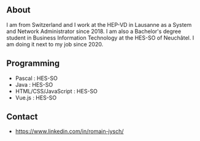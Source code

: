 ## About

I am from Switzerland and I work at the HEP-VD in Lausanne as a System and Network Administrator since 2018. I am also a Bachelor's degree student in Business Information Technology at the HES-SO of Neuchâtel. I am doing it next to my job since 2020.



## Programming

- Pascal : HES-SO
- Java : HES-SO
- HTML/CSS/JavaScript : HES-SO
- Vue.js : HES-SO



## Contact

- https://www.linkedin.com/in/romain-jysch/
